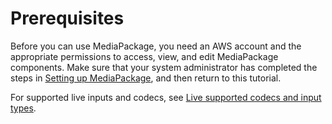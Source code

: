 # Prerequisites<a name="create-iam"></a>

Before you can use MediaPackage, you need an AWS account and the appropriate permissions to access, view, and edit MediaPackage components\. Make sure that your system administrator has completed the steps in [Setting up MediaPackage](setting-up.md), and then return to this tutorial\.

For supported live inputs and codecs, see [Live supported codecs and input types](supported-inputs-live.md)\.